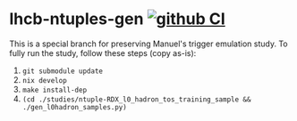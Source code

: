 # lhcb-ntuples-gen [![github CI](https://github.com/umd-lhcb/lhcb-ntuples-gen/workflows/CI/badge.svg?branch=master)](https://github.com/umd-lhcb/lhcb-ntuples-gen/actions?query=workflow%3ACI)

This is a special branch for preserving Manuel's trigger emulation study.
To fully run the study, follow these steps (copy as-is):

1. `git submodule update`
2. `nix develop`
3. `make install-dep`
4. `(cd ./studies/ntuple-RDX_l0_hadron_tos_training_sample && ./gen_l0hadron_samples.py)`
